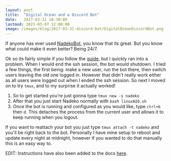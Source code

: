 ```yaml
---
layout: post
title:  "Digital Ocean and a Discord Bot"
date:   2017-03-31 10:30:00
lastmod: 2021-03-07 12:00:00
image: /images/blog/2017-03-31-discord-bot/DigitalOceanDiscordBot.png
---
```


If anyone has ever used [NadekoBot](https://github.com/Kwoth/NadekoBot), you know that its great. But you know what could make it even better? Being 24/7.

Ok so its fairly simple if you follow the [guide](http://nadekobot.readthedocs.io/en/latest/guides/Linux%20Guide/), but I quickly ran into a problem. 
When I would end the ssh session, the bot would shutdown. I tried a few things, the first being: make a new user, run the bot there, then switch users leaving the old one logged in.
However that didn't really work either as all users were logged out when I ended the ssh session. So next I moved on to try `tmux`, and to my surprise it actually worked! 

1) So to get started you're just gonna type `tmux new -s nadeko`  
2) After that you just start Nadeko normally with `bash linuxAIO.sh`  
3) Once the bot is running and configured as you would like, type `ctrl+b` then `d`. This detaches the process from the current user and allows it to keep running when you logout.

If you want to reattach your bot you just type `tmux attach -t nadeko` and you'll be right back to the bot. 
Personally I have mine setup to reboot and update every night at midnight, however if you wanted to do that manually this is an easy way to.

EDIT: Instructions have also been added to the docs [here](https://nadekobot.readthedocs.io/en/latest/guides/Linux%20Guide/#running-nadekobot).